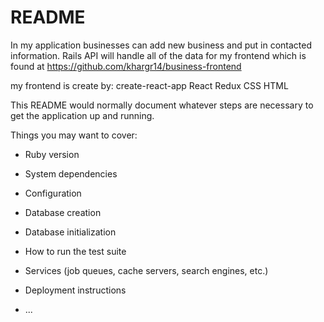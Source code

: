 # README


In my application businesses can add new business and put in contacted information. Rails API will handle all of the data for my frontend which is found at https://github.com/khargr14/business-frontend

my frontend is create by:
create-react-app
React
Redux
CSS
HTML




This README would normally document whatever steps are necessary to get the
application up and running.

Things you may want to cover:

* Ruby version

* System dependencies

* Configuration

* Database creation

* Database initialization

* How to run the test suite

* Services (job queues, cache servers, search engines, etc.)

* Deployment instructions

* ...
